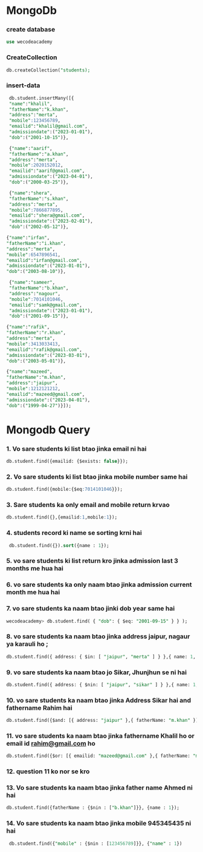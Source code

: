  # MongoDb
 
 ### create database 
 ```sql
 use wecodeacademy
 ```
 ### CreateCollection 
 ```sql
 db.createCollection("students);
 ```
### insert-data
```sql
 db.student.insertMany([{
 "name":"khalil",
 "fatherName":"k.khan",
 "address":"merta",
 "mobile":123456789,
 "emailid":"khalil@gmail.com",
 "admissiondate":("2023-01-01"),
 "dob":("2001-10-15")},
 ```
```sql
 {"name":"aarif",
 "fatherName":"a.khan",
 "address":"merta",
 "mobile":2020152012,
 "emailid":"aarif@gmail.com",
 "admissiondate":("2023-04-01"),
 "dob":("2000-03-25")},
```
```sql
 {"name":"shera",
 "fatherName":"s.khan",
 "address":"merta",
 "mobile":7866877895,
 "emailid":"shera@gmail.com",
 "admissiondate":("2023-02-01"),
 "dob":("2002-05-12")},
 ```
 ```sql
 {"name":"irfan",
 "fatherName":"i.khan",
 "address":"merta",
 "mobile":6547896541,
 "emailid":"irfan@gmail.com",
 "admissiondate":("2023-01-01"),
 "dob":("2003-08-10")},
```
```sql
 {"name":"sameer",
 "fatherName":"b.khan",
 "address":"nagour",
 "mobile":7014101046,
 "emailid":"samk@gmail.com",
 "admissiondate":("2023-01-01"),
 "dob":("2001-09-15")},
 ```
 ```sql
 {"name":"rafik",
 "fatherName":"r.khan",
 "address":"merta",
 "mobile":3413033413,
 "emailid":"rafik@gmail.com",
 "admissiondate":("2023-03-01"),
 "dob":("2003-05-01")},
 ```
 ```sql
 {"name":"mazeed",
 "fatherName":"m.khan",
 "address":"jaipur",
 "mobile":1212121212,
 "emailid":"mazeed@gmail.com",
 "admissiondate":("2023-04-01"),
 "dob":("1999-04-27")}]);
 ```
# Mongodb Query

 ### 1. Vo sare students ki list btao jinka email ni hai 
 ```sql
 db.student.find({emailid: {$exists: false}});
 ```
### 2. Vo sare students ki list btao jinka mobile number same hai 
```sql
db.student.find({mobile:{$eq:7014101046}});
```
### 3. Sare students ka only email and mobile return krvao
```sql
db.student.find({},{emailid:1,mobile:1});
```
### 4. students record ki name se sorting krni hai 
```sql
 db.student.find({}).sort({name : 1});
 ```
### 5. vo sare students ki list return kro jinka admission last 3 months me hua hai 
### 6. vo sare students ka only naam btao jinka admission current month me hua hai 
### 7. vo sare students ka naam btao jinki dob year same hai  
```sql
wecodeacademy> db.student.find( { "dob": { $eq: "2001-09-15" } } );
```
### 8. vo sare students ka naam btao jinka address jaipur, nagaur ya karauli ho ;
```sql
db.student.find({ address: { $in: [ "jaipur", "merta" ] } },{ name: 1, _id: 0 });
```
### 9. vo sare students ka naam btao jo Sikar, Jhunjhun se ni hai 
```sql
db.student.find({ address: { $nin: [ "jaipur", "sikar" ] } },{ name: 1, _id: 0 });
```

### 10. vo sare students ka naam btao jinka Address Sikar hai and fathername Rahim hai 
```sql
db.student.find({$and: [{ address: "jaipur" },{ fatherName: "m.khan" }]}, { name: 1});
```
### 11. vo sare students ka naam btao jinka fathername Khalil ho or email id rahim@gmail.com ho 
```sql
db.student.find({$or: [{ emailid: "mazeed@gmail.com" },{ fatherName: "m.khan" }]}, { name: 1});
```
### 12. question 11 ko nor se kro 
### 13. Vo sare students ka naam btao jinka father name Ahmed ni hai 
```sql
db.student.find({fatherName : {$nin : ["b.khan"]}}, {name : 1});
```
### 14. Vo sare students ka naam btao jinka mobile 945345435 ni hai
```sql
 db.student.find({"mobile" : {$nin : [123456789]}}, {"name" : 1})
 ```
